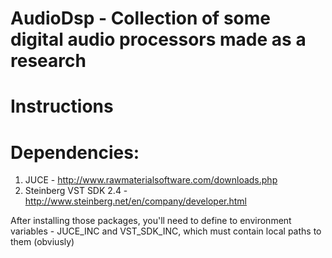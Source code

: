 AudioDsp - Collection of some digital audio processors made as a research
========
Instructions
======
Dependencies:
=====
1. JUCE - http://www.rawmaterialsoftware.com/downloads.php
2. Steinberg VST SDK 2.4 - http://www.steinberg.net/en/company/developer.html

After installing those packages, you'll need to define to environment variables - JUCE_INC and VST_SDK_INC, 
which must contain local paths to them (obviusly)

